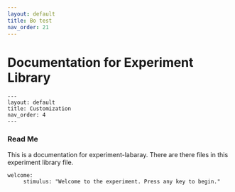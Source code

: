 ```yaml
---
layout: default
title: Bo test
nav_order: 21
---
```

# Documentation for Experiment Library

```
---
layout: default
title: Customization
nav_order: 4
---
```
### Read Me
This is a documentation for experiment-labaray. There are there files in this experiment library file.
```
welcome:
     stimulus: "Welcome to the experiment. Press any key to begin."
```
<!--stackedit_data:
eyJoaXN0b3J5IjpbLTczOTM2NTE0MCwxNTgxNDYzOTg2LC0xMD
U5NDM3NTczLDI5NjY1MjQ3MywxNzg4Nzk1NDc1LC0xOTYwNzI0
MzQ0LDE3ODYwNTg1NTNdfQ==
-->
